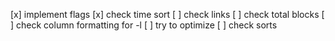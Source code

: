 [x] implement flags
[x] check time sort
[ ] check links
[ ] check total blocks
[ ] check column formatting for -l
[ ] try to optimize
[ ] check sorts
